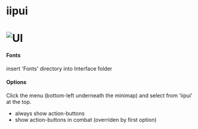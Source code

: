 iipui
======
![UI](http://u.cubeupload.com/gombreak/37aScreenShot20180707at.png)
======
#### Fonts ####
insert 'Fonts' directory into Interface folder

#### Options ####
Click the menu (bottom-left underneath the minimap) and select from 'iipui' at the top.
- always show action-buttons
- show action-buttons in combat (overriden by first option)
